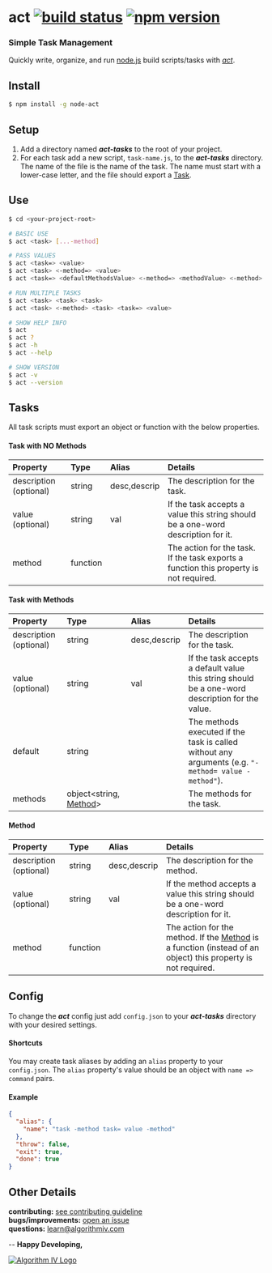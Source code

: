 # act [![build status](https://travis-ci.org/imaginate/act.svg?branch=master)](https://travis-ci.org/imaginate/act) [![npm version](https://badge.fury.io/js/node-act.svg)](https://badge.fury.io/js/node-act)
### Simple Task Management
Quickly write, organize, and run [node.js](https://nodejs.org) build scripts/tasks with [_act_](https://github.com/imaginate/act).

## Install
```bash
$ npm install -g node-act
```

## Setup
1. Add a directory named **_act-tasks_** to the root of your project.
2. For each task add a new script, ``` task-name.js ```, to the **_act-tasks_** directory. The name of the file is the name of the task. The name must start with a lower-case letter, and the file should export a [Task](#tasks).

## Use
```bash
$ cd <your-project-root>

# BASIC USE
$ act <task> [...-method]

# PASS VALUES
$ act <task=> <value>
$ act <task> <-method=> <value>
$ act <task=> <defaultMethodsValue> <-method=> <methodValue> <-method>

# RUN MULTIPLE TASKS
$ act <task> <task> <task>
$ act <task> <-method> <task> <task=> <value>

# SHOW HELP INFO
$ act
$ act ?
$ act -h
$ act --help

# SHOW VERSION
$ act -v
$ act --version
```

## Tasks
All task scripts must export an object or function with the below properties.

#### Task with NO Methods
| Property               | Type     | Alias        | Details                                                                                |
| :--------------------- | :------- | :----------- | :------------------------------------------------------------------------------------- |
| description (optional) | string   | desc,descrip | The description for the task.                                                          |
| value (optional)       | string   | val          | If the task accepts a value this string should be a one-word description for it.       |
| method                 | function |              | The action for the task. If the task exports a function this property is not required. |

#### Task with Methods
| Property               | Type                               | Alias        | Details                                                                                                   |
| :--------------------- | :--------------------------------- | :----------- | :-------------------------------------------------------------------------------------------------------- |
| description (optional) | string                             | desc,descrip | The description for the task.                                                                             |
| value (optional)       | string                             | val          | If the task accepts a default value this string should be a one-word description for the value.           |
| default                | string                             |              | The methods executed if the task is called without any arguments (e.g. ``` "-method= value -method" ```). |
| methods                | object\<string, [Method](#method)> |              | The methods for the task.                                                                                 |

#### Method
| Property               | Type     | Alias        | Details                                                                                                                 |
| :--------------------- | :------- | :----------- | :---------------------------------------------------------------------------------------------------------------------- |
| description (optional) | string   | desc,descrip | The description for the method.                                                                                         |
| value (optional)       | string   | val          | If the method accepts a value this string should be a one-word description for it.                                      |
| method                 | function |              | The action for the method. If the [Method](#method) is a function (instead of an object) this property is not required. |

## Config
To change the **_act_** config just add ``` config.json ``` to your **_act-tasks_** directory with your desired settings.

#### Shortcuts
You may create task aliases by adding an ``` alias ``` property to your ``` config.json ```. The ``` alias ``` property's value should be an object with ``` name => command ``` pairs.

#### Example
```json
{
  "alias": {
    "name": "task -method task= value -method"
  },
  "throw": false,
  "exit": true,
  "done": true
}
```

## Other Details
**contributing:** [see contributing guideline](https://github.com/imaginate/act/blob/master/CONTRIBUTING.md)<br>
**bugs/improvements:** [open an issue](https://github.com/imaginate/act/issues)<br>
**questions:** learn@algorithmiv.com


--
**Happy Developing,**

<a href="http://www.algorithmiv.com/act"><img src="http://www.algorithmiv.com/images/aIV-logo.png" alt="Algorithm IV Logo" /></a>
